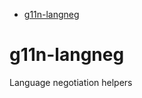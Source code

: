 <!-- START doctoc generated TOC please keep comment here to allow auto update -->
<!-- DON'T EDIT THIS SECTION, INSTEAD RE-RUN doctoc TO UPDATE -->


- [g11n-langneg](#g11n-langneg)

<!-- END doctoc generated TOC please keep comment here to allow auto update -->

# g11n-langneg

Language negotiation helpers


